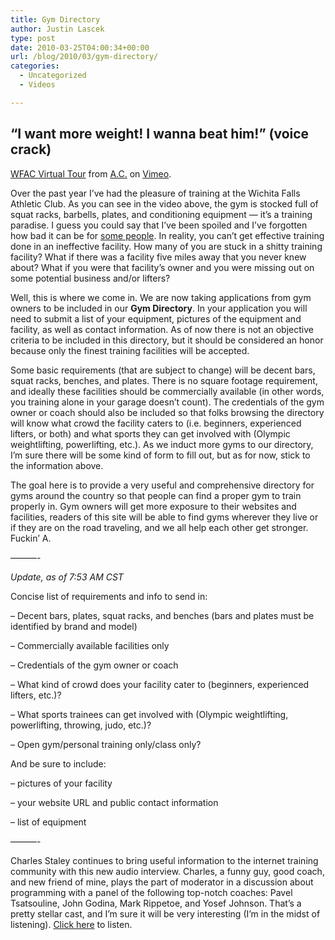 ```yaml
---
title: Gym Directory
author: Justin Lascek
type: post
date: 2010-03-25T04:00:34+00:00
url: /blog/2010/03/gym-directory/
categories:
  - Uncategorized
  - Videos

---
```

## &#8220;I want more weight! I wanna beat him!&#8221; (voice crack)



[WFAC Virtual Tour][1] from [A.C.][2] on [Vimeo][3].

Over the past year I&#8217;ve had the pleasure of training at the Wichita Falls Athletic Club. As you can see in the video above, the gym is stocked full of squat racks, barbells, plates, and conditioning equipment &#8212; it&#8217;s a training paradise. I guess you could say that I&#8217;ve been spoiled and I&#8217;ve forgotten how bad it can be for [some people][4]. In reality, you can&#8217;t get effective training done in an ineffective facility. How many of you are stuck in a shitty training facility? What if there was a facility five miles away that you never knew about? What if you were that facility&#8217;s owner and you were missing out on some potential business and/or lifters?
  

  
Well, this is where we come in. We are now taking applications from gym owners to be included in our **Gym Directory**. In your application you will need to submit a list of your equipment, pictures of the equipment and facility, as well as contact information. As of now there is not an objective criteria to be included in this directory, but it should be considered an honor because only the finest training facilities will be accepted.
  

  
Some basic requirements (that are subject to change) will be decent bars, squat racks, benches, and plates. There is no square footage requirement, and ideally these facilities should be commercially available (in other words, you training alone in your garage doesn&#8217;t count). The credentials of the gym owner or coach should also be included so that folks browsing the directory will know what crowd the facility caters to (i.e. beginners, experienced lifters, or both) and what sports they can get involved with (Olympic weightlifting, powerlifting, etc.). As we induct more gyms to our directory, I&#8217;m sure there will be some kind of form to fill out, but as for now, stick to the information above.
  

  
The goal here is to provide a very useful and comprehensive directory for gyms around the country so that people can find a proper gym to train properly in. Gym owners will get more exposure to their websites and facilities, readers of this site will be able to find gyms wherever they live or if they are on the road traveling, and we all help each other get stronger. Fuckin&#8217; A.

&#8212;&#8212;&#8212;-
  
_Update, as of 7:53 AM CST_
  
Concise list of requirements and info to send in:
  
&#8211; Decent bars, plates, squat racks, and benches (bars and plates must be identified by brand and model)
  
&#8211; Commercially available facilities only
  
&#8211; Credentials of the gym owner or coach
  
&#8211; What kind of crowd does your facility cater to (beginners, experienced lifters, etc.)?
  
&#8211; What sports trainees can get involved with (Olympic weightlifting, powerlifting, throwing, judo, etc.)?
  
&#8211; Open gym/personal training only/class only?
  

  
And be sure to include:
  
&#8211; pictures of your facility
  
&#8211; your website URL and public contact information
  
&#8211; list of equipment
  
&#8212;&#8212;&#8212;-
  

  
Charles Staley continues to bring useful information to the internet training community with this new audio interview. Charles, a funny guy, good coach, and new friend of mine, plays the part of moderator in a discussion about programming with a panel of the following top-notch coaches: Pavel Tsatsouline, John Godina, Mark Rippetoe, and Yosef Johnson. That&#8217;s a pretty stellar cast, and I&#8217;m sure it will be very interesting (I&#8217;m in the midst of listening). [Click here][5] to listen.

 [1]: http://vimeo.com/8743132
 [2]: http://vimeo.com/user802431
 [3]: http://vimeo.com
 [4]: /?p=1274
 [5]: http://attendthisevent.com/?eventID=11913519

